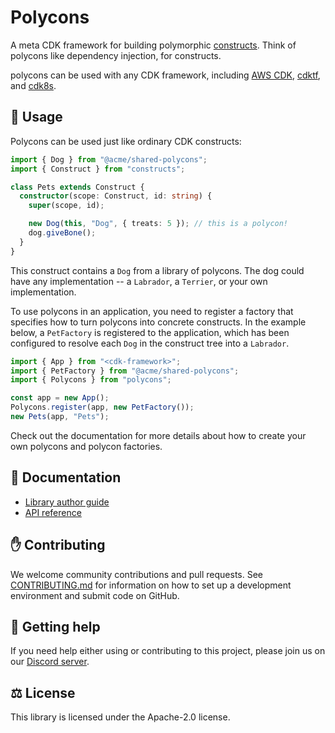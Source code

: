# Polycons

A meta CDK framework for building polymorphic [constructs](https://github.com/aws/constructs). Think of polycons like dependency injection, for constructs.

polycons can be used with any CDK framework, including [AWS CDK], [cdktf], and [cdk8s].

[aws cdk]: https://github.com/aws/aws-cdk
[cdktf]: https://github.com/hashicorp/terraform-cdk
[cdk8s]: https://github.com/cdk8s-team/cdk8s

## 📝 Usage

Polycons can be used just like ordinary CDK constructs:

```ts
import { Dog } from "@acme/shared-polycons";
import { Construct } from "constructs";

class Pets extends Construct {
  constructor(scope: Construct, id: string) {
    super(scope, id);

    new Dog(this, "Dog", { treats: 5 }); // this is a polycon!
    dog.giveBone();
  }
}
```

This construct contains a `Dog` from a library of polycons.
The dog could have any implementation -- a `Labrador`, a `Terrier`, or your own implementation.

To use polycons in an application, you need to register a factory that specifies how to turn polycons into concrete constructs.
In the example below, a `PetFactory` is registered to the application, which has been configured to resolve each `Dog` in the construct tree into a `Labrador`.

```ts
import { App } from "<cdk-framework>";
import { PetFactory } from "@acme/shared-polycons";
import { Polycons } from "polycons";

const app = new App();
Polycons.register(app, new PetFactory());
new Pets(app, "Pets");
```

Check out the documentation for more details about how to create your own polycons and polycon factories.

## 📖 Documentation

- [Library author guide](./docs)
- [API reference](./API.md)

## ✋ Contributing

We welcome community contributions and pull requests. See [CONTRIBUTING.md](./CONTRIBUTING.md) for information on how to set up a development environment and submit code on GitHub.

## 🐣 Getting help

If you need help either using or contributing to this project, please join us on our [Discord server](https://discord.gg/sZDPsppJ).

## ⚖️ License

This library is licensed under the Apache-2.0 license.
